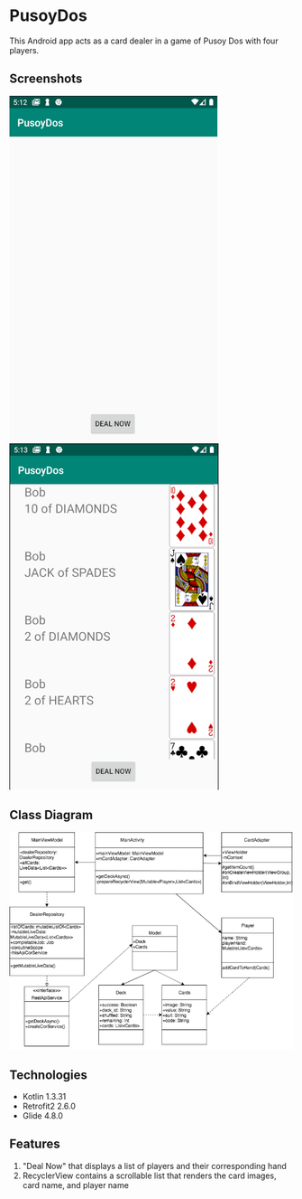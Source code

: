 # PusoyDos
This Android app acts as a card dealer in a game of Pusoy Dos with four players.
## Screenshots
![Alt text](/screensamples/sc1.png?raw=true "Optional Title")
![Alt text](/screensamples/sc2.png?raw=true "Optional Title")
## Class Diagram
![Alt text](/screensamples/PusoyDosClassDiagram.png?raw=true "Optional Title")
## Technologies
* Kotlin 1.3.31
* Retrofit2 2.6.0
* Glide 4.8.0
## Features
1. "Deal Now" that displays a list of players and their corresponding hand
2. RecyclerView contains a scrollable list that renders the card images, card name, and player name
